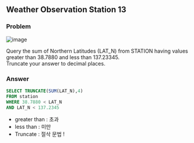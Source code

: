 ## Weather Observation Station 13

### Problem

![image](https://user-images.githubusercontent.com/84497369/182012105-d2cb55b0-b51a-4574-8579-8c99aca4cdb7.png)

Query the sum of Northern Latitudes (LAT_N) from STATION having values greater than 38.7880 and less than 137.23345. <br> 
Truncate your answer to  decimal places.

### Answer

```sql
SELECT TRUNCATE(SUM(LAT_N),4)
FROM station
WHERE 38.7880 < LAT_N 
AND LAT_N < 137.2345
```

- greater than : 초과
- less than : 미만
- Truncate : 절삭 문법 ! 
